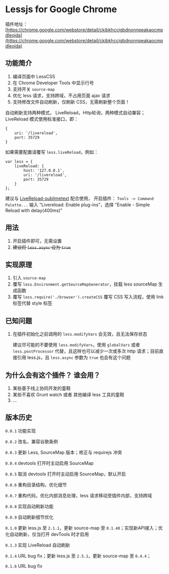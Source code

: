 # Lessjs for Google Chrome

插件地址：[https://chrome.google.com/webstore/detail/ckibkhccigbdnonnpeakaocmpdleojda](https://chrome.google.com/webstore/detail/ckibkhccigbdnonnpeakaocmpdleojda)

## 功能简介

1. 编译页面中 LessCSS
2. 在 Chrome Developer Tools 中显示行号
3. 支持开关 `source-map`
4. 优化 less 请求，支持跨域，不占用页面 ajax 请求
5. 支持修改文件自动刷新，仅刷新 CSS，无需刷新整个页面！

自动刷新支持两种模式， LiveReload，Http轮询，两种模式自动兼容；
LiveReload 模式使用标准接口，即：

```
{
    uri: '/livereload',
    port: 35729
}
```

如果需要配置请覆写 `less.liveReload`，例如：

```
var less = {
    liveReload: {
        host: '127.0.0.1',
        uri: '/livereload',
        port: 35729
    }
};
```

建议与 [LiveReload-sublimetext](https://github.com/dz0ny/LiveReload-sublimetext2) 配合使用，
开启插件： `Tools -> Command Palette...` 输入 “Livereload: Enable plug-ins”，选择 "Enable - Simple Reload with delay(400ms)"


## 用法

1. 开启插件即可，无需设置
2. <del>建议将 `less.async` 设为 `true`</del>

## 实现原理

1. 引入 `source-map`
2. 覆写 `less.Environment.getSourceMapGenerator`，挂载 less sourceMap 生成函数
2. 覆写 `less.require('./browser').createCSS` 覆写 CSS 写入流程，使用 link 标签代替 style 标签

## 已知问题

1. 在插件初始化之前调用的 `less.modifyVars` 会无效，且无法保存状态

	建议尽可能的不要使用 `less.modifyVars`，使用 `globalVars` 或者 `less.postProcessor` 代替，且这样也可以减少一次或多次 http 请求；目前直接引用 less.js，且 `less.async` 参数为 `true` 也会有这个问题

## 为什么会有这个插件？ 谁会用？

1. 某些基于线上协同开发的童鞋
2. 某些不喜欢 Grunt watch 或者 其他编译 less 工具的童鞋
3. ...


## 版本历史

`0.0.1` 功能实现

`0.0.2` 改名，兼容谷歌条例

`0.0.3` 更新 Less, SourceMap 版本；修正与 requirejs 冲突

`0.0.4` devtools 打开时主动启用 SourceMap

`0.0.5` 取消 devtools 打开时主动启用 SourceMap，默认开启

`0.0.6` 重构目录结构，优化细节

`0.0.7` 重构代码，优化内部消息处理，less 请求移动至插件内部，支持跨域

`0.0.8` 实现自动刷新功能

`0.0.9` 自动刷新细节优化

`0.1.0` 更新 less.js 至 `2.1.1`，更新 source-map 至 `0.1.40`；实现新API接入；优化自动刷新，仅当打开 devTools 时才启用

`0.1.3` 实现 LiveReload 自动刷新

`0.1.4` URL bug fix；更新 less.js 至 `2.5.1`，更新 source-map 至 `0.4.4`；

`0.1.6` URL bug fix

